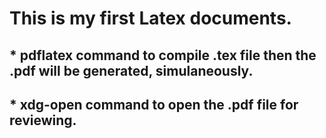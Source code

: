 # This is my first Latex documents.
## * pdflatex command to compile .tex file then the .pdf will be generated, simulaneously. 
## * xdg-open command to open the .pdf file for reviewing.
